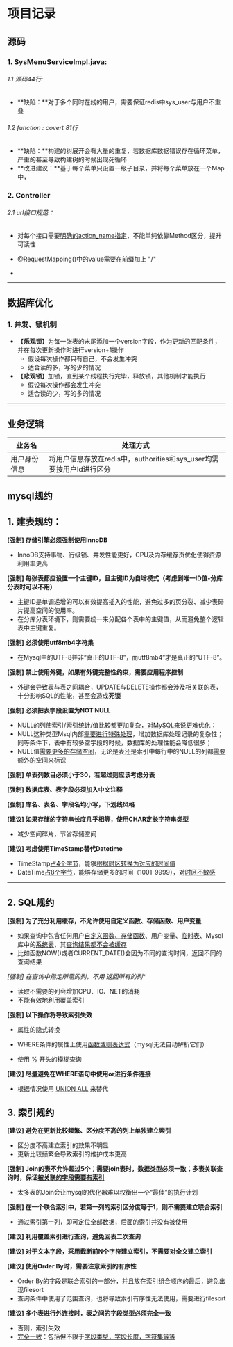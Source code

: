 # 项目记录

## 源码

### 1. SysMenuServiceImpl.java:

###### 1.1 源码44行:

* **缺陷：**对于多个同时在线的用户，需要保证redis中sys_user与用户不重叠

###### 	1.2  function : covert 81行

* **缺陷：**构建的树展开会有大量的重复，若数据库数据错误存在循环菜单，严重的甚至导致构建树的时候出现死循环
* **改进建议：**基于每个菜单只设置一级子目录，并将每个菜单放在一个Map中，



### 2. Controller

###### 2.1 url接口规范：

* 对每个接口需要<u>明确的action_name指定</u>，不能单纯依靠Method区分，提升可读性

* @RequestMapping()中的value需要在前缀加上 "/"
* 

---



## 数据库优化

### 1. 并发、锁机制

* 【**乐观锁**】为每一张表的末尾添加一个version字段，作为更新的匹配条件，并在每次更新操作时进行version+1操作
  * 假设每次操作都只有自己，不会发生冲突
  * 适合读的多，写的少的情况
* 【**悲观锁**】加锁，直到某个线程执行完毕，释放锁，其他机制才能执行
  * 假设每次操作都会发生冲突
  * 适合读的少，写的多的情况

---



## 业务逻辑

| 业务名       | 处理方式                                                     |
| ------------ | ------------------------------------------------------------ |
| 用户身份信息 | 将用户信息存放在redis中，authorities和sys_user均需要按用户Id进行区分 |









## mysql规约

## 1. 建表规约：

**[强制]	存储引擎必须强制使用InnoDB**

* InnoDB支持事物、行级锁、并发性能更好，CPU及内存缓存页优化使得资源利用率更高

**[强制]	每张表都应设置一个主键ID，且主键ID为自增模式（考虑到唯一ID值-分库分表时可以不用）**

* 主键ID是单调递增的可以有效提高插入的性能，避免过多的页分裂、减少表碎片提高空间的使用率。 
* 在分库分表环境下，则需要统一来分配各个表中的主键值，从而避免整个逻辑表中主键重复。

**[强制]	必须使用utf8mb4字符集**

* 在Mysql中的UTF-8并非“真正的UTF-8”，而utf8mb4”才是真正的“UTF-8”。

**[强制]	禁止使用外键，如果有外键完整性约束，需要应用程序控制**

* 外键会导致表与表之间耦合，UPDATE与DELETE操作都会涉及相关联的表，十分影响SQL的性能，甚至会造成**死锁**

**[强制]	必须把表字段设置为NOT NULL**

- NULL的列使索引/索引统计/值<u>比较都更加复杂，对MySQL来说更难优化</u>；
- NULL这种类型Msql内部<u>需要进行特殊处理</u>，增加数据库处理记录的复杂性；同等条件下，表中有较多空字段的时候，数据库的处理性能会降低很多；
- NULL值<u>需要更多的存储空间</u>，无论是表还是索引中每行中的NULL的列都<u>需要额外的空间来标识</u>

**[强制]	单表列数目必须小于30，若超过则应该考虑分表**

**[强制]	数据库表、表字段必须加入中文注释**

**[强制]	库名、表名、字段名均小写，下划线风格**

**[建议]	如果存储的字符串长度几乎相等，使用CHAR定长字符串类型**

* 减少空间碎片，节省存储空间

**[建议]	考虑使用TimeStamp替代Datetime**

* TimeStamp<u>占4个字节</u>，能够<u>根据时区转换为对应的时间值</u>
* DateTime<u>占8个字节</u>，能够存储更多的时间（1001-9999），对<u>时区不敏感</u>



---

## 2. SQL规约

**[强制]	为了充分利用缓存，不允许使用自定义函数、存储函数、用户变量**

* 如果查询中包含任何用户<u>自定义函数、存储函数</u>、用户变量、<u>临时表</u>、Mysql库中的<u>系统表</u>，其<u>查询结果都不会被缓存</u>
* 比如函数NOW()或者CURRENT_DATE()会因为不同的查询时间，返回不同的查询结果

**[强制]	在查询中指定所需的列，不用* 返回所有的列**

* 读取不需要的列会增加CPU、IO、NET的消耗
* 不能有效地利用覆盖索引

**[强制]	以下操作将导致索引失效**

* 属性的隐式转换

* WHERE条件的属性上使用<u>函数或则表达式</u>（mysql无法自动解析它们）
* 使用 <u>%</u> 开头的模糊查询

**[建议]	尽量避免在WHERE语句中使用or进行条件连接**

* 根据情况使用 <u>UNION ALL</u> 来替代



## 3. 索引规约

**[建议]	避免在更新比较频繁、区分度不高的列上单独建立索引**

* 区分度不高建立索引的效果不明显
* 更新比较频繁会导致索引的维护成本更高

**[强制]	Join的表不允许超过5个；需要join表时，数据类型必须一致；多表关联查询时，保证<u>被关联的字段需要有索引</u>**

* 太多表的Join会让mysql的优化器难以权衡出一个“最佳”的执行计划

**[强制]	在一个联合索引中，若第一列的索引区分度等于1，则不需要建立联合索引**

* 通过索引第一列，即可定位全部数据，后面的索引并没有被使用

**[建议]	利用覆盖索引进行查询，避免回表二次查询**

**[建议]	对于文本字段，采用截断前N个字符建立索引，不需要对全文建立索引**

**[建议]	使用Order By时，需要注意索引的有序性**

* Order By的字段是联合索引的一部分，并且放在索引组合顺序的最后，避免出现filesort
* 查询条件中使用了范围查询，也将导致索引有序性无法使用，需要进行filesort

**[建议]	多个表进行外连接时，表之间的字段类型必须完全一致**

* 否则，索引失效
* <u>完全一致</u>：包括但不限于<u>字段类型，字段长度，字符集等等</u>
